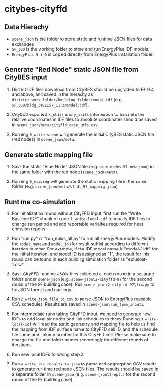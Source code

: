 # citybes-cityffd

## Data Hierachy

- `scene_json` is the folder to store static and runtime JSON files for data exchanges
- `SF_100` is the working folder to store and run EnergyPlus IDF models.
- `EnergyPlus-9-5-0` is copied directly from EnergyPlus installation folder.

## Generate "Red Node" static JSON file from CityBES input

1. District IDF files download from CityBES should be upgraded to E+ 9.4 and above, and saved in the hierachy as `district_work_folder/building_folder/model.idf` (e.g. `SF_100/bldg_3981157_1172/model.idf`). 

2. CityBES exported `x_shift` and `y_shift` information to translate the relative coordinates in IDF files to absolute coordinates should be saved in `scene_json/meta/cityffd_case_info.csv`. 

3. Running `0_write-scene` will generate the initial CityBES static JSON file (red nodes) in `scene_json/meta`.


## Generate static mapping file

1. Save the static "Blue Node" JSON file (e.g. `blue_nodes_97_new.json`) in the same folder with the red node (`scene_json/meta`).

2. Running `0_mapping` will generate the static mapping file in the same folder (e.g. `scene_json/meta/sf_dt_97_mapping.json`)


## Runtime co-simulation

1. For initialization round without CityFFD input, first run the "Write Baseline IDF" chunk of code `1_write-local-idf` to modify IDF files to change run period and add reportable varialbes required for heat emission reports.

2. Run "run.py" or "run_eplus_all.py" to run all EnergyPlus models. Modify the `model_name` and `model_id` (for result suffix) according to different iteration number. For example, if the IDF model name is "model-1.idf" for the initial iteration, and model ID is assigned as "1", the result for this round can be found in each building simulation folder as "eplusout-1.csv".

3. Save CityFFD runtime JSON files collected at each round in a separate folder under `scene-json` (e.g. `scene-json\2-cityffd-97` for the second round of the 97 building case). Run `scene-json\2-cityffd-97\fix.py` to fix JSON format and namings.

4. Run `2_write_json_file_to_csv` to parse JSON to EnergyPlus readable CSV schedules. Results are saved in `scene-json\run_time_inputs`.

5. For intermediate runs taking CityFFD input, we need to generate new IDFs to add local air nodes and link schedules to them. Running `3_write-local-idf` will read the static geometry and mapping file to help us find the mapping from IDF surface name to CityFFD cell ID, and the schedule file name and column number for this CityFFD cell. Please make sure to change the file and folder names accordingly for different rounds of iterations.

6. Run new local IDFs following step 2.

7. Run `4_write_csv_results_to_json` to parse and aggregation CSV results to generate run time red node JSON files. The results should be saved in a separate folder in `scene-json` (e.g. `scene-json\2-eplus` for the second round of the 97 building case).

